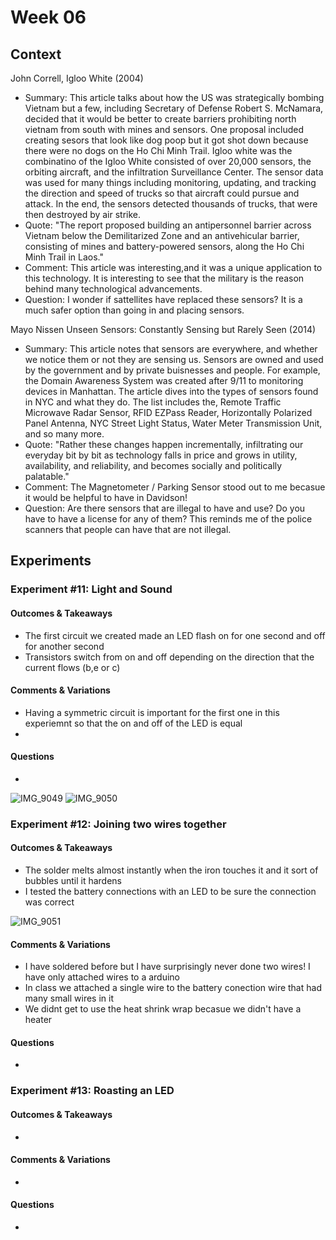 # Week 06




## Context

John Correll, Igloo White (2004)
- Summary: This article talks about how the US was strategically bombing Vietnam but a few, including Secretary of Defense Robert S.
McNamara, decided that it would be better to create barriers prohibiting north vietnam from south with mines and sensors. One proposal included creating sesors that look like dog poop but it got shot down because there were no dogs on the Ho Chi Minh Trail. Igloo white was the combinatino of the Igloo White consisted of over 20,000 sensors, the orbiting aircraft, and the infiltration Surveillance Center. The sensor data was used for many things including monitoring, updating, and tracking the direction and speed of trucks so that aircraft could pursue and attack. In the end, the sensors detected thousands of trucks, that were then destroyed by air strike. 
- Quote: "The report proposed building an antipersonnel barrier across Vietnam below the Demilitarized Zone and an antivehicular barrier, consisting of mines and battery-powered sensors, along the Ho Chi Minh Trail in Laos."
- Comment: This article was interesting,and it was a unique application to this technology. It is interesting to see that the military is the reason behind many technological advancements. 
- Question: I wonder if sattellites have replaced these sensors? It is a much safer option than going in and placing sensors.

Mayo Nissen Unseen Sensors: Constantly Sensing but Rarely Seen (2014)
- Summary: This article notes that sensors are everywhere, and whether we notice them or not they are sensing us. Sensors are owned and used by the government and by private buisnesses and people. For example, the Domain Awareness System was created after 9/11 to monitoring devices in Manhattan. The article dives into the types of sensors found in NYC and what they do. The list includes the, Remote Traffic Microwave Radar Sensor, RFID E­ZPass Reader, Horizontally Polarized Panel Antenna, NYC Street Light Status, Water Meter Transmission Unit, and so many more.
- Quote: "Rather these changes happen incrementally, infiltrating our everyday bit by bit
as technology falls in price and grows in utility, availability, and reliability, and
becomes socially and politically palatable."
- Comment: The Magnetometer / Parking Sensor stood out to me becasue it would be helpful to have in Davidson!
- Question: Are there sensors that are illegal to have and use? Do you have to have a license for any of them? This reminds me of the police scanners that people can have that are not illegal. 


## Experiments


### Experiment #11: Light and Sound

#### Outcomes & Takeaways
- The first circuit we created made an LED flash on for one second and off for another second
- Transistors switch from on and off depending on the direction that the current flows (b,e or c)

#### Comments & Variations
- Having a symmetric circuit is important for the first one in this experiemnt so that the on and off of the LED is equal
- 

#### Questions
-

![IMG_9049](https://user-images.githubusercontent.com/70282901/156446681-8db71737-813f-4fee-a5c8-480740110458.jpg)
![IMG_9050](https://user-images.githubusercontent.com/70282901/156446685-73379f98-0b7a-421b-87ce-501d95304ddd.jpg)



### Experiment #12: Joining two wires together

#### Outcomes & Takeaways
- The solder melts almost instantly when the iron touches it and it sort of bubbles until it hardens
- I tested the battery connections with an LED to be sure the connection was correct

![IMG_9051](https://user-images.githubusercontent.com/70282901/156446673-dd10de93-3c70-46f8-b313-a52f496ee3c0.jpg)

#### Comments & Variations
- I have soldered before but I have surprisingly never done two wires! I have only attached wires to a arduino
- In class we attached a single wire to the battery conection wire that had many small wires in it
- We didnt get to use the heat shrink wrap becasue we didn't have a heater

#### Questions
-



### Experiment #13: Roasting an LED

#### Outcomes & Takeaways
-

#### Comments & Variations
-

#### Questions
-
